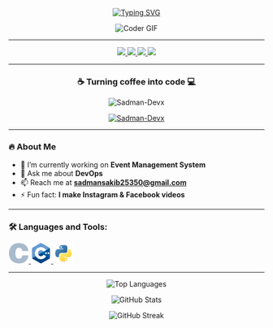 <!-- Typing SVG Banner -->
<p align="center">
  <a href="https://git.io/typing-svg">
    <img src="https://readme-typing-svg.herokuapp.com?font=Fira+Code&size=22&pause=1000&color=00C6FF&center=true&vCenter=true&width=600&lines=Hello+%F0%9F%91%8B!+I'm+Shadman+Hasan;Software+Engineering+Student+%40+DIU;Turning+Coffee+Into+Code+%E2%98%95%F0%9F%92%BB;Always+Learning+New+Things+%F0%9F%93%9A" alt="Typing SVG" />
  </a>
</p>

<!-- Coder GIF -->
<div align="center">
  <img alt="Coder GIF" height="250" width="350" src="https://images.squarespace-cdn.com/content/v1/5769fc401b631bab1addb2ab/1541580611624-TE64QGKRJG8SWAIUS7NS/ke17ZwdGBToddI8pDm48kPoswlzjSVMM-SxOp7CV59BZw-zPPgdn4jUwVcJE1ZvWQUxwkmyExglNqGp0IvTJZamWLI2zvYWH8K3-s_4yszcp2ryTI0HqTOaaUohrI8PI6FXy8c9PWtBlqAVlUS5izpdcIXDZqDYvprRqZ29Pw0o/coding-freak.gif" />


</div>

---

<!-- Social Links -->
<div align="center">
  <a href="https://www.instagram.com/YOUR_USERNAME/" target="_blank">
    <img src="https://img.shields.io/static/v1?message=Instagram&logo=instagram&label=&color=E4405F&logoColor=white&labelColor=&style=for-the-badge" height="35" />
  </a>
  <a href="https://discordapp.com/users/YOUR_DISCORD_ID" target="_blank">
    <img src="https://img.shields.io/static/v1?message=Discord&logo=discord&label=&color=7289DA&logoColor=white&labelColor=&style=for-the-badge" height="35" />
  </a>
  <a href="mailto:sadmansakib25350@gmail.com" target="_blank">
    <img src="https://img.shields.io/static/v1?message=Gmail&logo=gmail&label=&color=D14836&logoColor=white&labelColor=&style=for-the-badge" height="35" />
  </a>
  <a href="https://www.linkedin.com/in/YOUR_LINKEDIN/" target="_blank">
    <img src="https://img.shields.io/static/v1?message=LinkedIn&logo=linkedin&label=&color=0077B5&logoColor=white&labelColor=&style=for-the-badge" height="35" />
  </a>
</div>

---

<h3 align="center">☕ Turning coffee into code 💻</h3>

<!-- Profile Views & Trophies -->
<p align="center"> 
  <img src="https://komarev.com/ghpvc/?username=Sadman-Devx&label=Profile%20views&color=0e75b6&style=flat" alt="Sadman-Devx" /> 
</p>

<p align="center"> 
  <a href="https://github.com/ryo-ma/github-profile-trophy">
    <img src="https://github-profile-trophy.vercel.app/?username=Sadman-Devx&theme=gruvbox&row=1&column=6" alt="Sadman-Devx" />
  </a> 
</p>

---

### 🔥 About Me  
- 🔭 I’m currently working on **Event Management System**  
- 💬 Ask me about **DevOps**  
- 📫 Reach me at **sadmansakib25350@gmail.com**  
- ⚡ Fun fact: **I make Instagram & Facebook videos**  

---

<h3 align="left">🛠 Languages and Tools:</h3>
<p align="left"> 
  <a href="https://www.cprogramming.com/" target="_blank"> 
    <img src="https://raw.githubusercontent.com/devicons/devicon/master/icons/c/c-original.svg" alt="c" width="40" height="40"/> 
  </a> 
  <a href="https://www.w3schools.com/cpp/" target="_blank"> 
    <img src="https://raw.githubusercontent.com/devicons/devicon/master/icons/cplusplus/cplusplus-original.svg" alt="cplusplus" width="40" height="40"/> 
  </a> 
  <a href="https://www.python.org/" target="_blank"> 
    <img src="https://raw.githubusercontent.com/devicons/devicon/master/icons/python/python-original.svg" alt="python" width="40" height="40"/> 
  </a> 
</p>

---

<!-- GitHub Stats -->
<p align="center">
  <img src="https://github-readme-stats.vercel.app/api/top-langs?username=Sadman-Devx&show_icons=true&locale=en&layout=compact&theme=radical" alt="Top Languages" />
</p>

<p align="center">
  <img src="https://github-readme-stats.vercel.app/api?username=Sadman-Devx&show_icons=true&locale=en&theme=radical" alt="GitHub Stats" />
</p>

<!-- GitHub Streak -->
<p align="center">
  <img src="https://github-readme-streak-stats.herokuapp.com/?user=Sadman-Devx&theme=radical" alt="GitHub Streak" />
</p>
